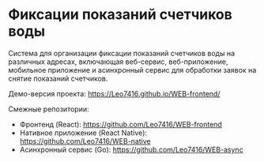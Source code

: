 # Фиксации показаний счетчиков воды

Система для организации фиксации показаний счетчиков воды на различных адресах, включающая веб-сервис, веб-приложение, мобильное приложение и асинхронный сервис для обработки заявок на снятие показаний счетчиков.

Демо-версия проекта: https://Leo7416.github.io/WEB-frontend/

Смежные репозитории:
* Фронтенд (React): https://github.com/Leo7416/WEB-frontend
* Нативное приложение (React Native): https://github.com/Leo7416/WEB-native
* Асинхронный сервис (Go): https://github.com/Leo7416/WEB-async
